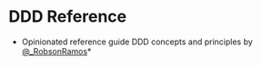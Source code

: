 # DDD Reference

* Opinionated reference guide DDD concepts and principles by [@_RobsonRamos](//twitter.com/_RobsonRamos)*



